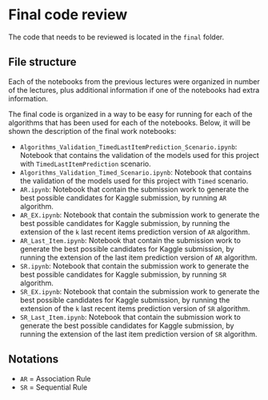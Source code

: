 # Final code review

The code that needs to be reviewed is located in the `final` folder.

## File structure

Each of the notebooks from the previous lectures were organized in number of the lectures, plus additional information
if one of the notebooks had extra information.

The final code is organized in a way to be easy for running for each of the algorithms that has been used for each of the notebooks.
Below, it will be shown the description of the final work notebooks:

- `Algorithms_Validation_TimedLastItemPrediction_Scenario.ipynb`: Notebook that contains the validation of the models used for this
  project with `TimedLastItemPrediction` scenario.
- `Algorithms_Validation_Timed_Scenario.ipynb`: Notebook that contains the validation of the models used for this project with `Timed` scenario.
- `AR.ipynb`: Notebook that contain the submission work to generate the best possible candidates for Kaggle submission, by running `AR` algorithm.
- `AR_EX.ipynb`: Notebook that contain the submission work to generate the best possible candidates for Kaggle submission, by running the extension
   of the `k` last recent items prediction version of `AR` algorithm.
- `AR_Last_Item.ipynb`: Notebook that contain the submission work to generate the best possible candidates for Kaggle submission, by running the extension
   of the last item prediction version of `AR` algorithm.
- `SR.ipynb`: Notebook that contain the submission work to generate the best possible candidates for Kaggle submission, by running `SR` algorithm.
- `SR_EX.ipynb`: Notebook that contain the submission work to generate the best possible candidates for Kaggle submission, by running the extension
   of the `k` last recent items prediction version of `SR` algorithm.
- `SR_Last_Item.ipynb`: Notebook that contain the submission work to generate the best possible candidates for Kaggle submission, by running the extension
   of the last item prediction version of `SR` algorithm.

## Notations
- `AR` = Association Rule
- `SR` = Sequential Rule
